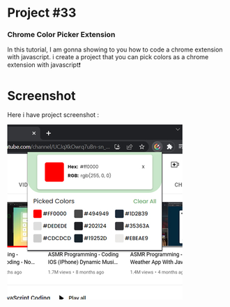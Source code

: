 # Project #33

### Chrome Color Picker Extension
In this tutorial, I am gonna showing to you how to code a chrome extension with javascript. i create a project that you can pick colors as a chrome extension with javascript❗️

# Screenshot
Here i have project screenshot :

![screenshot](result.jpg)
